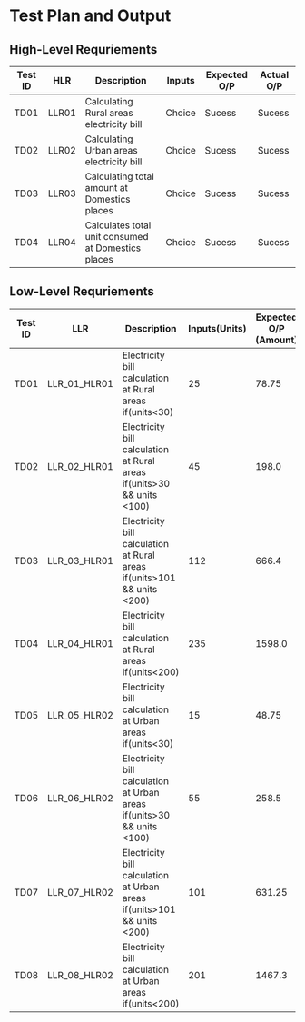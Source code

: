 # **Test Plan and Output**

## High-Level Requriements

|Test ID| HLR | Description| Inputs|Expected O/P | Actual O/P|
--- | --- | --- | --- | --- | --- |
|TD01|LLR01|Calculating Rural areas electricity bill|Choice|Sucess|Sucess|
|TD02|LLR02|Calculating Urban areas electricity bill|Choice|Sucess|Sucess|
|TD03|LLR03|Calculating total amount at Domestics places|Choice|Sucess|Sucess|
|TD04|LLR04|Calculates total unit consumed at Domestics places|Choice|Sucess|Sucess|


## Low-Level Requriements


|Test ID| LLR | Description| Inputs(Units)|Expected O/P (Amount)| Actual O/P (Amount)|
--- | --- | --- | --- | --- | --- |
|TD01|LLR_01_HLR01|Electricity bill calculation at Rural areas if(units<30)|   25|  78.75| 78.75|
|TD02|LLR_02_HLR01|Electricity bill calculation at Rural areas if(units>30 && units <100)|   45|  198.0|  198.0|
|TD03|LLR_03_HLR01|Electricity bill calculation at Rural areas if(units>101 && units <200)|  112|  666.4| 666.4|
|TD04|LLR_04_HLR01|Electricity bill calculation at Rural areas if(units<200)|   235|  1598.0|  1598.0|
|TD05|LLR_05_HLR02|Electricity bill calculation at Urban areas if(units<30)|   15|   48.75|   48.75|
|TD06|LLR_06_HLR02|Electricity bill calculation at Urban areas if(units>30 && units <100)|   55|  258.5| 258.5|
|TD07|LLR_07_HLR02|Electricity bill calculation at Urban areas if(units>101 && units <200)|   101|   631.25|   631.25|
|TD08|LLR_08_HLR02|Electricity bill calculation at Urban areas if(units<200)|   201|   1467.3| 1467.3|